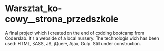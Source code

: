 # Warsztat_ko-cowy__strona_przedszkole

A final project which i created on the end of codding bootcamp from Coderslab. It's a webside of a local nursery. The technologis wich has
been used: HTML, SASS, JS, jQuery, Ajax, Gulp. Still under construction.
